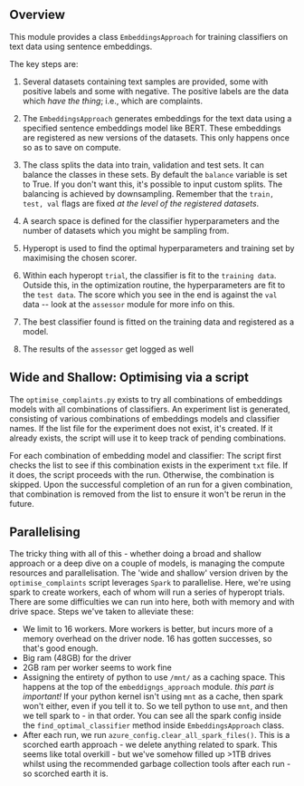 ## Overview

This module provides a class `EmbeddingsApproach` for training classifiers on text data using sentence embeddings.

The key steps are:

1. Several datasets containing text samples are provided, some with positive labels and some with negative. The positive labels are the data which _have the thing_; i.e., which are complaints.

2. The `EmbeddingsApproach` generates embeddings for the text data using a specified sentence embeddings model like BERT. These embeddings are registered as new versions of the datasets. This only happens once so as to save on compute.

3. The class splits the data into train, validation and test sets. It can balance the classes in these sets. By default the `balance` variable is set to True. If you don't want this, it's possible to input custom splits. The balancing is achieved by downsampling. Remember that the `train, test, val` flags are fixed *at the level of the registered datasets*.

4. A search space is defined for the classifier hyperparameters and the number of datasets which you might be sampling from.

5. Hyperopt is used to find the optimal hyperparameters and training set by maximising the chosen scorer.

6. Within each hyperopt `trial`, the classifier is fit to the `training data`. Outside this, in the optimization routine, the hyperparameters are fit to the `test data`. The score which you see in the end is against the `val` data -- look at the `assessor` module for more info on this.

7. The best classifier found is fitted on the training data and registered as a model.

8. The results of the `assessor` get logged as well

## Wide and Shallow: Optimising via a script

The `optimise_complaints.py` exists to try all combinations of embeddings models with all combinations of classifiers.
An experiment list is generated, consisting of various combinations of embeddings models and classifier names.
If the list file for the experiment does not exist, it's created. If it already exists, the script will use it to keep track of pending combinations.

For each combination of embedding model and classifier:
The script first checks the list to see if this combination exists in the experiment `txt` file.
If it does, the script proceeds with the run. Otherwise, the combination is skipped.
Upon the successful completion of an run for a given combination, that combination is removed from the list to ensure it won't be rerun in the future.



## Parallelising
The tricky thing with all of this - whether doing a broad and shallow approach or a deep dive on a couple of models, is managing the compute resources and parallelisation. The 'wide and shallow' version driven by the `optimise_complaints` script leverages `Spark` to parallelise. Here, we're using spark to create workers, each of whom will run a series of hyperopt trials. There are some difficulties we can run into here, both with memory and with drive space. Steps we've taken to alleviate these:
- We limit to 16 workers. More workers is better, but incurs more of a memory overhead on the driver node. 16 has gotten successes, so that's good enough.
- Big ram (48GB) for the driver
- 2GB ram per worker seems to work fine
- Assigning the entirety of python to use `/mnt/` as a caching space. This happens at the top of the `embeddigngs_approach` module. *this part is important!* If your python kernel isn't using `mnt` as a cache, then spark won't either, even if you tell it to. So we tell python to use `mnt`, and then we tell spark to - in that order. You can see all the spark config inside the `find_optimal_classifier` method inside `EmbeddingsApproach` class.
- After each run, we run `azure_config.clear_all_spark_files()`. This is a scorched earth approach - we delete anything related to spark. This seems like total overkill - but we've somehow filled up >1TB drives whilst using the recommended garbage collection tools after each run - so scorched earth it is.
